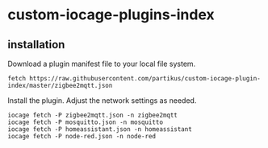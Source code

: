 # custom-iocage-plugins-index

## installation

Download a plugin manifest file to your local file system.
```
fetch https://raw.githubusercontent.com/partikus/custom-iocage-plugin-index/master/zigbee2mqtt.json
```
Install the plugin.  Adjust the network settings as needed.
```
iocage fetch -P zigbee2mqtt.json -n zigbee2mqtt
iocage fetch -P mosquitto.json -n mosquitto
iocage fetch -P homeassistant.json -n homeassistant
iocage fetch -P node-red.json -n node-red
```
